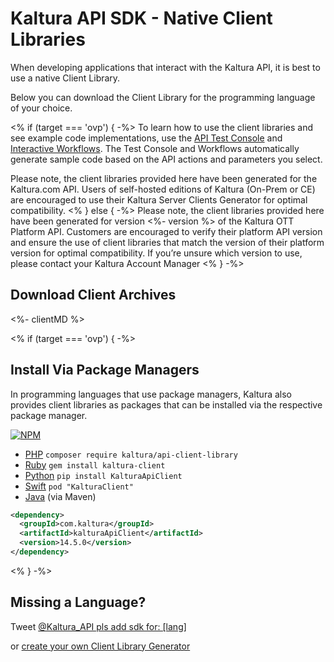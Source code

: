 # Kaltura API SDK - Native Client Libraries

When developing applications that interact with the Kaltura API, it is best to use a native Client Library.

Below you can download the Client Library for the programming language of your choice.

<% if (target === 'ovp') { -%>
To learn how to use the client libraries and see example code implementations, use the [API Test Console](/console) and [Interactive Workflows](/workflows).
The Test Console and Workflows automatically generate sample code based on the API actions and parameters you select.

Please note, the client libraries provided here have been generated for the Kaltura.com API.
Users of self-hosted editions of Kaltura (On-Prem or CE) are encouraged to use their Kaltura Server Clients Generator for optimal compatibility.
<% } else { -%>
Please note, the client libraries provided here have been generated for version <%- version %> of the Kaltura OTT Platform API. Customers are encouraged to verify their platform API version and ensure the use of client libraries that match the version of their platform version for optimal compatibility. If you’re unsure which version to use, please contact your Kaltura Account Manager
<% } -%>

## Download Client Archives
<style>
.client-lib-link {
  width: 71px;
  height: 81px;
  overflow: hidden;
  margin-top: 12px;
  margin-right: 12px;
  display: inline-block;
  background-image: url(assets/img/client-libs.png);
  background-position: -70px;
}
</style>

<%- clientMD %>

<script>
  window.jquery('.client-lib-link').click(function() {
    var lang = $(this).attr('data-language');
    mixpanel.track('client_library', {language: lang});
  })
</script>

<% if (target === 'ovp') { -%>
## Install Via Package Managers
In programming languages that use package managers, Kaltura also provides
client libraries as packages that can be installed via the respective package manager.

[![NPM](https://nodei.co/npm/kaltura-client.png?downloads=true&downloadRank=true&stars=true)](https://nodei.co/npm/kaltura-client/)

* [PHP](https://packagist.org/packages/kaltura/api-client-library) `composer require kaltura/api-client-library`
* [Ruby](https://rubygems.org/gems/kaltura-client) `gem install kaltura-client`
* [Python](https://pypi.python.org/pypi/KalturaApiClient) `pip install KalturaApiClient`
* [Swift](http://cocoapods.org/pods/KalturaClient) `pod "KalturaClient"`
* [Java](https://mvnrepository.com/artifact/com.kaltura/kalturaApiClient) (via Maven)

```xml
<dependency>
  <groupId>com.kaltura</groupId>
  <artifactId>kalturaApiClient</artifactId>
  <version>14.5.0</version>
</dependency>
```
<% } -%>


## Missing a Language?
Tweet [@Kaltura_API pls add sdk for: [lang]](http://twitter.com/?status=@Kaltura_API%20pls%20add%20sdk%20for%3A%20%5Bprogramming_language%5D)

or [create your own Client Library Generator](http://www.kaltura.org/api-client-library-generator-guide)

